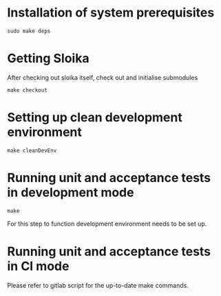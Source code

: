 # Installation of system prerequisites

    sudo make deps

# Getting Sloika

After checking out sloika itself, check out and initialise submodules

    make checkout

# Setting up clean development environment

    make cleanDevEnv

# Running unit and acceptance tests in development mode

    make

For this step to function development environment needs to be set up.

# Running unit and acceptance tests in CI mode

Please refer to gitlab script for the up-to-date make commands.
